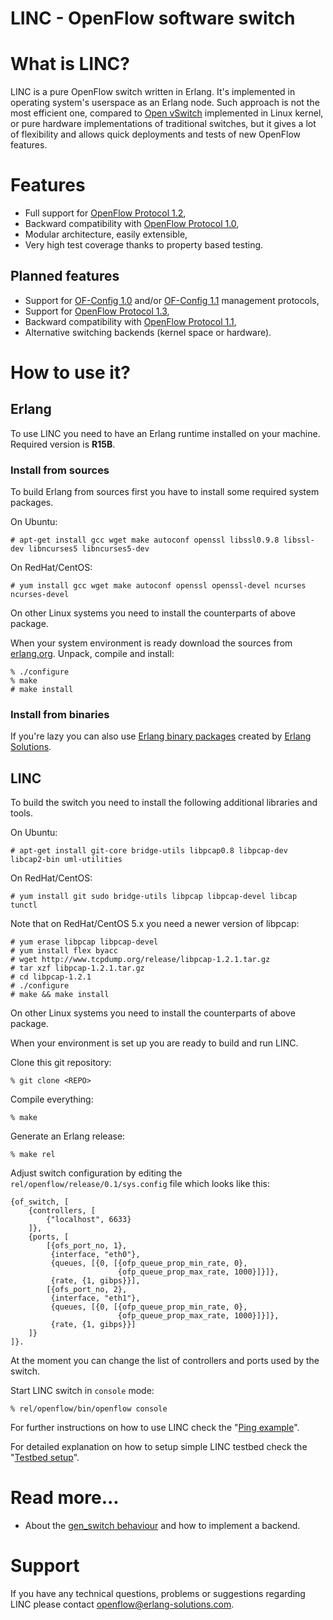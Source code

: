 LINC - OpenFlow software switch
===============================

What is LINC?
=============

LINC is a pure OpenFlow switch written in Erlang. It's implemented in operating
system's userspace as an Erlang node. Such approach is not the most efficient
one, compared to [Open vSwitch][ovs] implemented in Linux kernel, or pure
hardware implementations of traditional switches, but it gives a lot of
flexibility and allows quick deployments and tests of new OpenFlow features.

Features
========

 * Full support for [OpenFlow Protocol 1.2][ofp3],
 * Backward compatibility with [OpenFlow Protocol 1.0][ofp1],
 * Modular architecture, easily extensible,
 * Very high test coverage thanks to property based testing.

Planned features
----------------

 * Support for [OF-Config 1.0][ofc1] and/or [OF-Config 1.1][ofc2] management
   protocols,
 * Support for [OpenFlow Protocol 1.3][ofp4],
 * Backward compatibility with [OpenFlow Protocol 1.1][ofp2],
 * Alternative switching backends (kernel space or hardware).

How to use it?
==============

Erlang
------

To use LINC you need to have an Erlang runtime installed on your
machine. Required version is **R15B**.

### Install from sources

To build Erlang from sources first you have to install some required system
packages.

On Ubuntu:

    # apt-get install gcc wget make autoconf openssl libssl0.9.8 libssl-dev libncurses5 libncurses5-dev

On RedHat/CentOS:

    # yum install gcc wget make autoconf openssl openssl-devel ncurses ncurses-devel

On other Linux systems you need to install the counterparts of above package.

When your system environment is ready download the sources from [erlang.org][erlang-src]. Unpack, compile and install:

    % ./configure
    % make
    # make install

### Install from binaries

If you're lazy you can also use [Erlang binary packages][erlang-bin] created by [Erlang Solutions][esl].

LINC
----

To build the switch you need to install the following additional libraries and
tools.

On Ubuntu:

    # apt-get install git-core bridge-utils libpcap0.8 libpcap-dev libcap2-bin uml-utilities

On RedHat/CentOS:

    # yum install git sudo bridge-utils libpcap libpcap-devel libcap tunctl

Note that on RedHat/CentOS 5.x you need a newer version of libpcap:

    # yum erase libpcap libpcap-devel
    # yum install flex byacc
    # wget http://www.tcpdump.org/release/libpcap-1.2.1.tar.gz
    # tar xzf libpcap-1.2.1.tar.gz
    # cd libpcap-1.2.1
    # ./configure
    # make && make install

On other Linux systems you need to install the counterparts of above package.

When your environment is set up you are ready to build and run LINC.

Clone this git repository:

    % git clone <REPO>

Compile everything:

    % make

Generate an Erlang release:

    % make rel

Adjust switch configuration by editing the `rel/openflow/release/0.1/sys.config` file which looks like this:

    {of_switch, [
        {controllers, [
            {"localhost", 6633}
        ]},
        {ports, [
            [{ofs_port_no, 1},
             {interface, "eth0"},
             {queues, [{0, [{ofp_queue_prop_min_rate, 0},
                            {ofp_queue_prop_max_rate, 1000}]}]},
             {rate, {1, gibps}}],
            [{ofs_port_no, 2},
             {interface, "eth1"},
             {queues, [{0, [{ofp_queue_prop_min_rate, 0},
                            {ofp_queue_prop_max_rate, 1000}]}]},
             {rate, {1, gibps}}]
        ]}
    ]}.

At the moment you can change the list of controllers and ports used by the
switch.

Start LINC switch in `console` mode:

    % rel/openflow/bin/openflow console

For further instructions on how to use LINC check the
"[Ping example](docs/example-ping.md)".

For detailed explanation on how to setup simple LINC testbed check the
"[Testbed setup](docs/testbed-setup.md)".

Read more...
============

 * About the [gen_switch behaviour](docs/gen_switch.md) and how to implement a
   backend.

Support
=======

If you have any technical questions, problems or suggestions regarding LINC
please contact <openflow@erlang-solutions.com>.

 [ovs]: http://openvswitch.org
 [ofp1]: https://www.opennetworking.org/images/stories/downloads/openflow/openflow-spec-v1.0.0.pdf
 [ofp2]: https://www.opennetworking.org/images/stories/downloads/openflow/openflow-spec-v1.1.0.pdf
 [ofp3]: https://www.opennetworking.org/images/stories/downloads/openflow/openflow-spec-v1.2.pdf
 [ofp4]: https://www.opennetworking.org/images/stories/downloads/openflow/openflow-spec-v1.3.0.pdf
 [ofc1]: https://www.opennetworking.org/images/stories/downloads/openflow/OF-Config1dot0-final.pdf
 [ofc2]: https://www.opennetworking.org/images/stories/downloads/openflow/OF-Config-1.1.pdf
 [erlang-src]: http://www.erlang.org/download.html
 [erlang-bin]: http://www.erlang-solutions.com/section/132/download-erlang-otp
 [esl]: http://www.erlang-solutions.com
